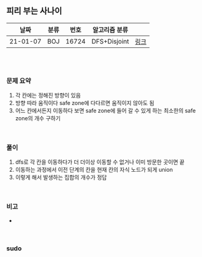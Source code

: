 ## 피리 부는 사나이

| 날짜   | 분류 | 번호 | 알고리즘 분류 |                                          |
| ------ | ---- | ---- | ------------- | ---------------------------------------- |
| 21-01-07 |  BOJ    |  16724    |   DFS+Disjoint   | [링크](https://www.acmicpc.net/problem/16724) |


<br/><br/>

### 문제 요약 

1. 각 칸에는 정해진 방향이 있음 
2. 방향 따라 움직이다 safe zone에 다다르면 움직이지 않아도 됨 
3. 어느 칸에서든지 이동하다 보면 safe zone에 들어 갈 수 있게 하는 최소한의 safe zone의 개수 구하기


<br/>

### 풀이

1. dfs로 각 칸을 이동하다가 더 더이상 이동할 수 없거나 이미 방문한 곳이면 끝
2. 이동하는 과정에서 이전 단계의 칸을 현재 칸의 자식 노드가 되게 union
3. 이렇게 해서 발생하는 집합의 개수가 정답


<br/>

### 비고

- 


<br/>

### sudo

```java

```